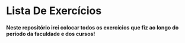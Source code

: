 # Lista De Exercícios

#### Neste repositório irei colocar todos os exercícios que fiz ao longo do período da faculdade e dos cursos!
